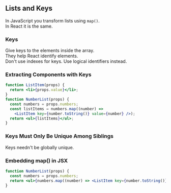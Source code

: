 ## Lists and Keys

In JavaScript you transform lists using `map()`.  
In React it is the same.  

### Keys

Give keys to the elements inside the array.  
They help React identify elements.  
Don't use indexes for keys. Use logical identifiers instead.  

### Extracting Components with Keys

```jsx
function ListItem(props) {
  return <li>{props.value}</li>;
}
function NumberList(props) {
  const numbers = props.numbers;
  const listItems = numbers.map((number) =>
    <ListItem key={number.toString()} value={number} />);
  return <ul>{listItems}</ul>;
}
```

### Keys Must Only Be Unique Among Siblings

Keys needn't be globally unique.  

### Embedding map() in JSX

```jsx
function NumberList(props) {
  const numbers = props.numbers;
  return <ul>{numbers.map((number) => <ListItem key={number.toString()} value={number} />)}</ul>;
}
```